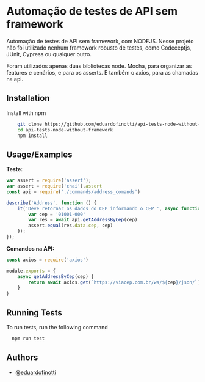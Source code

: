 
# Automação de testes de API sem framework

Automação de testes de API sem framework, com NODEJS.
Nesse projeto não foi utilizado nenhum framework robusto de testes, como Codeceptjs, JUnit, Cypress ou qualquer outro.

Foram utilizados apenas duas bibliotecas node. Mocha, para organizar as features e cenários, e para os asserts. 
E também o axios, para as chamadas na api.




## Installation

Install  with npm

```bash
    git clone https://github.com/eduardofinotti/api-tests-node-without-framework.git
    cd api-tests-node-without-framework
    npm install 
```


    
## Usage/Examples

**Teste:**

```javascript
var assert = require('assert');
var assert = require('chai').assert
const api = require('./commands/address_comands')

describe('Address', function () {
    it('Deve retornar os dados do CEP informando o CEP ', async function () {
        var cep = '01001-000'
        var res = await api.getAddressByCep(cep)
        assert.equal(res.data.cep, cep)
    });
});
```


**Comandos na API:**

```javascript
const axios = require('axios')

module.exports = {
    async getAddressByCep(cep) {
        return await axios.get(`https://viacep.com.br/ws/${cep}/json/`)
    }
}
```


## Running Tests

To run tests, run the following command

```bash
  npm run test
```


## Authors

- [@eduardofinotti](https://github.com/eduardofinotti)

